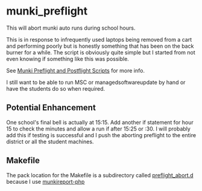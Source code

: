 # munki_preflight

This will abort munki auto runs during school hours.

This is in response to infrequently used laptops being removed from a cart and performing poorly but is honestly something that has been on the back burner for a while. The script is obviously quite simple but I started from not even knowing if something like this was possible.

See [Munki Preflight and Postflight Scripts][preflight] for more info.

I still want to be able to run MSC or managedsoftwareupdate by hand or have the students do so when required.

## Potential Enhancement ##

One school's final bell is actually at 15:15. Add another if statement for hour 15 to check the minutes and allow a run if after 15:25 or :30. I will probably add this if testing is successful and I push the aborting preflight to the entire district or all the student machines.

## Makefile ##

The pack location for the Makefile is a subdirectory called [preflight_abort.d][abort] because I use [munkireport-php][]

[preflight]: https://github.com/munki/munki/wiki/Preflight%20And%20Postflight%20Scripts
[abort]: https://github.com/munkireport/munkireport-php/blob/master/docs/setup.md#advanced-client-setup
[munkireport-php]: https://github.com/munkireport/munkireport-php
